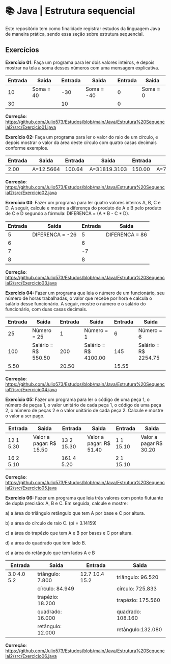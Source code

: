 
# 📚 Java | Estrutura sequencial

Este repositório tem como finalidade registrar estudos da linguagem Java de maneira prática, sendo essa seção sobre estrutura sequencial.



## Exercícios

**Exercício 01**: Faça um programa para ler dois valores inteiros, e depois mostrar na tela a soma desses números com uma 
mensagem explicativa.

|  Entrada    |   Saida   |   Entrada   |   Saida    |   Entrada   |   Saida    |         
| ---------   | --------- |  ---------  | ---------  | ---------   | ---------  |
|     10      | Soma = 40 |    -30      | Soma = -40 |      0      | Soma = 0   |
|     30      |           |    10       |            |      0      |            |

**Correção**: https://github.com/Julio573/Estudos/blob/main/Java/Estrutura%20Sequencial2/src/Exercicio01.java

**Exercício 02:** Faça um programa para ler o valor do raio de um círculo, e depois mostrar o valor da área deste círculo com quatro 
casas decimais conforme exemplos.

|  Entrada    |   Saida   |   Entrada   |   Saida    |   Entrada   |   Saida    |         
| ---------   | --------- |  ---------  | ---------  | ---------   | ---------  |
|     2.00    | A=12.5664 |    100.64   |A=31819.3103|   150.00    |A=70685.7750|

**Correção**: https://github.com/Julio573/Estudos/blob/main/Java/Estrutura%20Sequencial2/src/Exercicio02.java

**Exercício 03**: Fazer um programa para ler quatro valores inteiros A, B, C e D. A seguir, calcule e mostre a diferença do produto 
de A e B pelo produto de C e D segundo a fórmula: DIFERENCA = (A * B - C * D).
 
|  Entrada    |     Saida      |   Entrada   |   Saida      |         
| ---------   | ---------      |  ---------  | ---------    |
|     5       |DIFERENCA = -26 |      5      |DIFERENCA = 86|
|     6       |                |      6      |              |
|     7       |                |     -7      |              |
|     8       |                |      8      |              |

**Correção**: https://github.com/Julio573/Estudos/blob/main/Java/Estrutura%20Sequencial2/src/Exercicio03.java

**Exercício 04:** Fazer um programa que leia o número de um funcionário, seu número de horas trabalhadas, o valor que recebe por 
hora e calcula o salário desse funcionário. A seguir, mostre o número e o salário do funcionário, com duas casas 
decimais.

|  Entrada    |   Saida           |   Entrada   |   Saida            |   Entrada   |   Saida            |         
| ---------   | ---------         |  ---------  | ---------          | ---------   | ---------          |
|     25      |Número = 25        |    1        |Número = 1          |      6      |Número = 6          |
|     100     |Salário = R$ 550.50|    200      |Salário = R$ 4100.00|      145    |Salário = R$ 2254.75|
|     5.50    |                   |    20.50    |                    |      15.55  |                    |

**Correção**: https://github.com/Julio573/Estudos/blob/main/Java/Estrutura%20Sequencial2/src/Exercicio04.java

**Exercício 05:** Fazer um programa para ler o código de uma peça 1, o número de peças 1, o valor unitário de cada peça 1, o 
código de uma peça 2, o número de peças 2 e o valor unitário de cada peça 2. Calcule e mostre o valor a ser pago.

|  Entrada    |   Saida               |   Entrada   |   Saida               |   Entrada   |  Saida               |     
| ---------   | ---------             |  ---------  | ---------             | ---------   | ---------            |
|  12 1 5.30  |Valor a pagar: R$ 15.50|  13 2 15.30 |Valor a pagar: R$ 51.40|   1 1 15.10 |Valor a pagar R$ 30.20|
|  16 2 5.10  |                       |  161 4 5.20 |                       |   2 1 15.10 |                      |

**Correção**: https://github.com/Julio573/Estudos/blob/main/Java/Estrutura%20Sequencial2/src/Exercicio05.java

**Exercício 06:** Fazer um programa que leia três valores com ponto flutuante de dupla precisão: A, B e C. Em seguida, calcule e mostre:

a) a área do triângulo retângulo que tem A por base e C por altura.

b) a área do círculo de raio C. (pi = 3.14159) 

c) a área do trapézio que tem A e B por bases e C por altura. 

d) a área do quadrado que tem lado B. 

e) a área do retângulo que tem lados A e B

|  Entrada    |   Saida           |   Entrada       |   Saida            |         
| ---------   | ---------         |  ---------      | ---------          |
|  3.0 4.0 5.2| triângulo: 7.800  |  12.7 10.4 15.2 | triângulo: 96.520  |
|             | círculo:  84.949  |                 | círculo:  725.833  |
|             | trapézio: 18.200  |                 | trapézio: 175.560  |
|             | quadrado: 16.000  |                 | quadrado: 108.160  |
|             | retângulo: 12.000 |                 | retângulo:132.080  |
                     

**Correção**: https://github.com/Julio573/Estudos/blob/main/Java/Estrutura%20Sequencial2/src/Exercicio06.java
